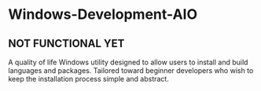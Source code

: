 # Windows-Development-AIO  
## NOT FUNCTIONAL YET  
A quality of life Windows utility designed to allow users to install and build languages and packages. Tailored toward beginner developers who wish to keep the installation process simple and abstract.
